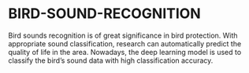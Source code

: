 # BIRD-SOUND-RECOGNITION
Bird sounds recognition is of great significance in bird protection. With appropriate sound classification, research can automatically predict the quality of life in the area. Nowadays, the deep learning model is used to classify the bird’s sound data with high classification accuracy.
